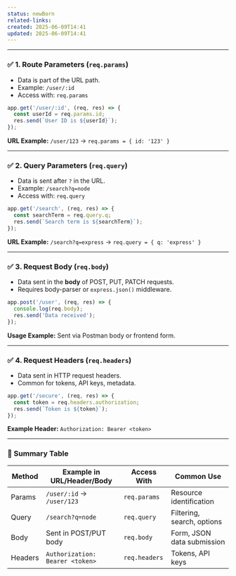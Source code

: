 ```yaml
---
status: newBorn
related-links: 
created: 2025-06-09T14:41
updated: 2025-06-09T14:41
---
```

---
### ✅ 1. Route Parameters (`req.params`)
- Data is part of the URL path.
- Example: `/user/:id`
- Access with: `req.params`

```js
app.get('/user/:id', (req, res) => {
  const userId = req.params.id;
  res.send(`User ID is ${userId}`);
});
```

**URL Example:**
`/user/123` → `req.params = { id: '123' }`

---

### ✅ 2. Query Parameters (`req.query`)
- Data is sent after `?` in the URL.
- Example: `/search?q=node`
- Access with: `req.query`

```js
app.get('/search', (req, res) => {
  const searchTerm = req.query.q;
  res.send(`Search term is ${searchTerm}`);
});
```

**URL Example:**
`/search?q=express` → `req.query = { q: 'express' }`

---

### ✅ 3. Request Body (`req.body`)
- Data sent in the **body** of POST, PUT, PATCH requests.
- Requires body-parser or `express.json()` middleware.

```js
app.post('/user', (req, res) => {
  console.log(req.body);
  res.send('Data received');
});
```

**Usage Example:**
Sent via Postman body or frontend form.

---

### ✅ 4. Request Headers (`req.headers`)
- Data sent in HTTP request headers.
- Common for tokens, API keys, metadata.

```js
app.get('/secure', (req, res) => {
  const token = req.headers.authorization;
  res.send(`Token is ${token}`);
});
```

**Example Header:**
`Authorization: Bearer <token>`

---

### 🚀 Summary Table

| Method         | Example in URL/Header/Body              | Access With     | Common Use                 |
|----------------|----------------------------------------|-----------------|----------------------------|
| Params         | `/user/:id` → `/user/123`              | `req.params`    | Resource identification    |
| Query          | `/search?q=node`                       | `req.query`     | Filtering, search, options |
| Body           | Sent in POST/PUT body                  | `req.body`      | Form, JSON data submission |
| Headers        | `Authorization: Bearer <token>`         | `req.headers`   | Tokens, API keys           |


